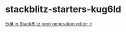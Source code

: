 # stackblitz-starters-kug6ld

[Edit in StackBlitz next generation editor ⚡️](https://stackblitz.com/~/github.com/Andeli2/stackblitz-starters-kug6ld)